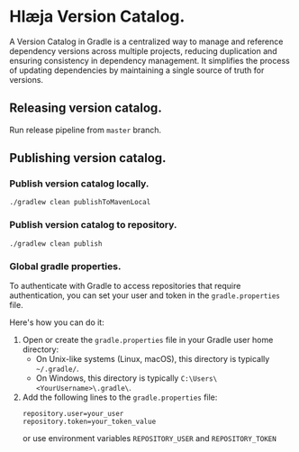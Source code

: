 # Hlæja Version Catalog.

A Version Catalog in Gradle is a centralized way to manage and reference dependency versions across multiple projects, reducing duplication and ensuring consistency in dependency management. It simplifies the process of updating dependencies by maintaining a single source of truth for versions.

## Releasing version catalog.

Run release pipeline from `master` branch.

## Publishing version catalog.

### Publish version catalog locally.

```shell
./gradlew clean publishToMavenLocal
```

### Publish version catalog to repository.

```shell
./gradlew clean publish
```

### Global gradle properties.

To authenticate with Gradle to access repositories that require authentication, you can set your user and token in the `gradle.properties` file. 

Here's how you can do it:

1. Open or create the `gradle.properties` file in your Gradle user home directory:
    - On Unix-like systems (Linux, macOS), this directory is typically `~/.gradle/`.
    - On Windows, this directory is typically `C:\Users\<YourUsername>\.gradle\`.
2. Add the following lines to the `gradle.properties` file:
    ```properties
    repository.user=your_user
    repository.token=your_token_value
    ```
    or use environment variables `REPOSITORY_USER` and `REPOSITORY_TOKEN`
